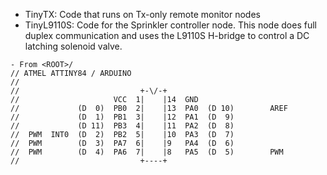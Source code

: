 
  * TinyTX: Code that runs on Tx-only remote monitor nodes
  * TinyL9110S: Code for the Sprinkler controller node.  This node
    does full duplex communication and uses the L9110S H-bridge to
    control a DC latching solenoid valve.
```
- From <ROOT>/
// ATMEL ATTINY84 / ARDUINO
//
//                           +-\/-+
//                     VCC  1|    |14  GND
//             (D  0)  PB0  2|    |13  PA0  (D 10)        AREF
//             (D  1)  PB1  3|    |12  PA1  (D  9) 
//             (D 11)  PB3  4|    |11  PA2  (D  8) 
//  PWM  INT0  (D  2)  PB2  5|    |10  PA3  (D  7) 
//  PWM        (D  3)  PA7  6|    |9   PA4  (D  6) 
//  PWM        (D  4)  PA6  7|    |8   PA5  (D  5)        PWM
//                           +----+
```
